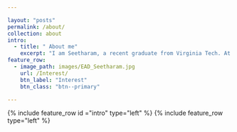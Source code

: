 ```yaml
---

layout: "posts"
permalink: /about/
collection: about
intro:
  - title: " About me"
    excerpt: "I am Seetharam, a recent graduate from Virginia Tech. At Virginia tech, I obtained my Master of Science in Mechanical Engineering, with a thesis option. Prior to this, I was a student at National Institute of Technology, Trichy shortly known as NIT Trichy, one of the top 10 engineering schools in India."
feature_row:
  - image_path: images/EAD_Seetharam.jpg
    url: /Interest/
    btn_label: "Interest"
    btn_class: "btn--primary"

---
```


{% include feature_row id ="intro" type="left" %}
{% include feature_row type="left" %}

